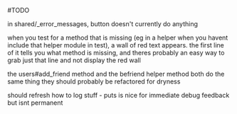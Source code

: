 #TODO

in shared/_error_messages, button doesn't currently do anything

when you test for a method that is missing (eg in a helper when you
havent include that helper module in test), a wall of red text appears.
the first line of it tells you what method is missing, and theres probably
an easy way to grab just that line and not display the red wall

the users#add_friend method and the befriend helper method both do the same thing
they should probably be refactored for dryness

should refresh how to log stuff - puts is nice for immediate debug feedback
but isnt permanent
